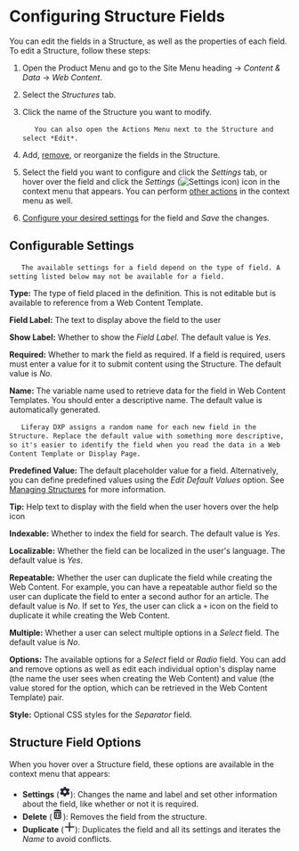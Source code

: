# Configuring Structure Fields

You can edit the fields in a Structure, as well as the properties of each field. To edit a Structure, follow these steps:

1. Open the Product Menu and go to the Site Menu heading &rarr; *Content & Data* &rarr; *Web Content*.
1. Select the *Structures* tab.
1. Click the name of the Structure you want to modify.

    ```tip::
       You can also open the Actions Menu next to the Structure and select *Edit*.
    ```

1. Add, [remove](#structure-field-options), or reorganize the fields in the Structure.
1. Select the field you want to configure and click the *Settings* tab, or hover over the field and click the *Settings* (![Settings icon](../../../../images/icon-control-menu-gear.png)) icon in the context menu that appears. You can perform [other actions](#structure-field-options) in the context menu as well.
1. [Configure your desired settings](#configurable-settings) for the field and *Save* the changes.

## Configurable Settings

```note::
   The available settings for a field depend on the type of field. A setting listed below may not be available for a field.
```

**Type:** The type of field placed in the definition. This is not editable but is available to reference from a Web Content Template.

**Field Label:** The text to display above the field to the user

**Show Label:** Whether to show the *Field Label.* The default value is *Yes*.

**Required:** Whether to mark the field as required. If a field is required, users must enter a value for it to submit content using the Structure. The default value is *No*.

**Name:** The variable name used to retrieve data for the field in Web Content Templates. You should enter a descriptive name. The default value is automatically generated.

```tip::
   Liferay DXP assigns a random name for each new field in the Structure. Replace the default value with something more descriptive, so it's easier to identify the field when you read the data in a Web Content Template or Display Page.
```

**Predefined Value:** The default placeholder value for a field. Alternatively, you can define predefined values using the *Edit Default Values* option. See [Managing Structures](./managing-structures.md#edit-default-values) for more information.

**Tip:** Help text to display with the field when the user hovers over the help icon

**Indexable:** Whether to index the field for search. The default value is *Yes*.

**Localizable:** Whether the field can be localized in the user's language. The default value is *Yes*.

**Repeatable:** Whether the user can duplicate the field while creating the Web Content. For example, you can have a repeatable author field so the user can duplicate the field to enter a second author for an article. The default value is *No*. If set to *Yes*, the user can click a `+` icon on the field to duplicate it while creating the Web Content.

**Multiple:** Whether a user can select multiple options in a *Select* field. The default value is *No*.

**Options:** The available options for a *Select* field or *Radio* field. You can add and remove options as well as edit each individual option's display name (the name the user sees when creating the Web Content) and value (the value stored for the option, which can be retrieved in the Web Content Template) pair.

**Style:** Optional CSS styles for the *Separator* field.

## Structure Field Options

When you hover over a Structure field, these options are available in the context menu that appears:

* **Settings** (![Settings](../../../../images/icon-settings.png)): Changes the name and label and set other information about the field, like whether or not it is required.
* **Delete** (![Delete](../../../../images/icon-app-trash.png)): Removes the field from the structure.
* **Duplicate** (![Duplicate](../../../../images/icon-duplicate.png)): Duplicates the field and all its settings and iterates the *Name* to avoid conflicts.